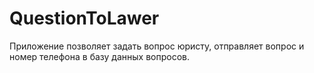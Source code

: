 # QuestionToLawer
Приложение позволяет задать вопрос юристу, отправляет вопрос и номер телефона в базу данных вопросов.
